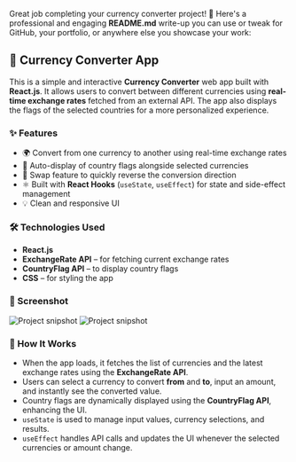 Great job completing your currency converter project! 🎉 Here's a professional and engaging **README.md** write-up you can use or tweak for GitHub, your portfolio, or anywhere else you showcase your work:



## 💱 Currency Converter App

This is a simple and interactive **Currency Converter** web app built with **React.js**. It allows users to convert between different currencies using **real-time exchange rates** fetched from an external API. The app also displays the flags of the selected countries for a more personalized experience.


### ✨ Features

* 🌍 Convert from one currency to another using real-time exchange rates
* 🚩 Auto-display of country flags alongside selected currencies
* 🔄 Swap feature to quickly reverse the conversion direction
* ⚛️ Built with **React Hooks** (`useState`, `useEffect`) for state and side-effect management
* 💡 Clean and responsive UI



### 🛠️ Technologies Used

* **React.js**
* **ExchangeRate API** – for fetching current exchange rates
* **CountryFlag API** – to display country flags
* **CSS** – for styling the app



### 📸 Screenshot

![ Project snipshot]("buildingStage.png")
![ Project snipshot]("finalProduct.png")



### 🧠 How It Works

* When the app loads, it fetches the list of currencies and the latest exchange rates using the **ExchangeRate API**.
* Users can select a currency to convert **from** and **to**, input an amount, and instantly see the converted value.
* Country flags are dynamically displayed using the **CountryFlag API**, enhancing the UI.
* `useState` is used to manage input values, currency selections, and results.
* `useEffect` handles API calls and updates the UI whenever the selected currencies or amount change.




